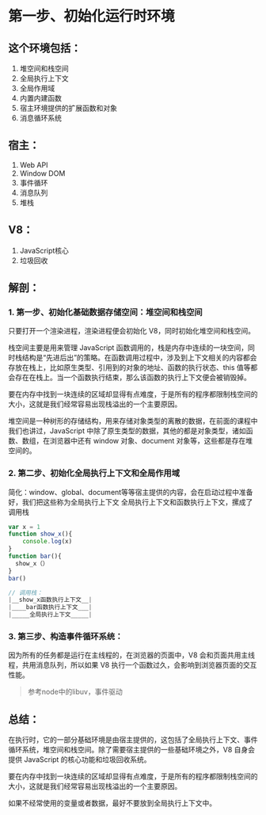 # 第一步、初始化运行时环境
## 这个环境包括：
1. 堆空间和栈空间
2. 全局执行上下文
3. 全局作用域
4. 内置内建函数
5. 宿主环境提供的扩展函数和对象
6. 消息循环系统

## 宿主：
1. Web API
2. Window DOM
3. 事件循环
4. 消息队列
5. 堆栈

## V8：
1. JavaScript核心
2. 垃圾回收

## 解剖：
### 1. 第一步、初始化基础数据存储空间：堆空间和栈空间
只要打开一个渲染进程，渲染进程便会初始化 V8，同时初始化堆空间和栈空间。

栈空间主要是用来管理 JavaScript 函数调用的，栈是内存中连续的一块空间，同时栈结构是“先进后出”的策略。在函数调用过程中，涉及到上下文相关的内容都会存放在栈上，比如原生类型、引用到的对象的地址、函数的执行状态、this 值等都会存在在栈上。当一个函数执行结束，那么该函数的执行上下文便会被销毁掉。

要在内存中找到一块连续的区域却显得有点难度，于是所有的程序都限制栈空间的大小，这就是我们经常容易出现栈溢出的一个主要原因。

堆空间是一种树形的存储结构，用来存储对象类型的离散的数据，在前面的课程中我们也讲过，JavaScript 中除了原生类型的数据，其他的都是对象类型，诸如函数、数组，在浏览器中还有 window 对象、document 对象等，这些都是存在堆空间的。

### 2. 第二步、初始化全局执行上下文和全局作用域
简化：window、global、document等等宿主提供的内容，会在启动过程中准备好，我们把这些称为全局执行上下文
全局执行上下文和函数执行上下文，摞成了调用栈

```js
var x = 1
function show_x(){
    console.log(x)
}
function bar(){
  show_x（）
}
bar()

// 调用栈：
|__show_x函数执行上下文__|  
|____bar函数执行上下文___|  
|_____全局执行上下文_____|
```

### 3. 第三步、构造事件循环系统：
因为所有的任务都是运行在主线程的，在浏览器的页面中，V8 会和页面共用主线程，共用消息队列，所以如果 V8 执行一个函数过久，会影响到浏览器页面的交互性能。

>参考node中的libuv，事件驱动

## 总结：
在执行时，它的一部分基础环境是由宿主提供的，这包括了全局执行上下文、事件循环系统，堆空间和栈空间。除了需要宿主提供的一些基础环境之外，V8 自身会提供 JavaScript 的核心功能和垃圾回收系统。

要在内存中找到一块连续的区域却显得有点难度，于是所有的程序都限制栈空间的大小，这就是我们经常容易出现栈溢出的一个主要原因。

如果不经常使用的变量或者数据，最好不要放到全局执行上下文中。